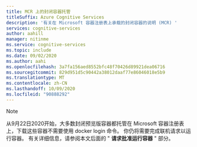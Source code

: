 ```yaml
---
title: MCR 上的封闭容器托管
titleSuffix: Azure Cognitive Services
description: '有关在 Microsoft 容器注册表上承载的封闭容器的说明 (MCR) '
services: cognitive-services
author: aahill
manager: nitinme
ms.service: cognitive-services
ms.topic: include
ms.date: 09/02/2020
ms.author: aahi
ms.openlocfilehash: 3a7fa156aed8552bfc48f70426d89921dea06716
ms.sourcegitcommit: 829d951d5c90442a38012daaf77e86046018e5b9
ms.translationtype: MT
ms.contentlocale: zh-CN
ms.lasthandoff: 10/09/2020
ms.locfileid: "90888292"
---
```

> [!NOTE]
> 从9月22日2020开始，大多数封闭预览版容器都托管在 Microsoft 容器注册表上，下载这些容器不需要使用 docker login 命令。 你仍将需要完成联机请求以运行容器。 有关详细信息，请参阅本文后面的 " **请求批准运行容器** " 部分。
